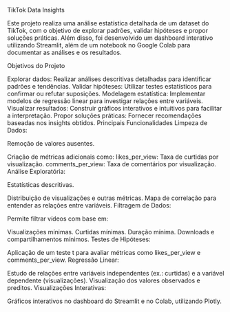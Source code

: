 TikTok Data Insights

Este projeto realiza uma análise estatística detalhada de um dataset do TikTok, com o objetivo de explorar padrões, validar hipóteses e propor soluções práticas. Além disso, foi desenvolvido um dashboard interativo utilizando Streamlit, além de um notebook no Google Colab para documentar as análises e os resultados.

Objetivos do Projeto

Explorar dados: Realizar análises descritivas detalhadas para identificar padrões e tendências.
Validar hipóteses: Utilizar testes estatísticos para confirmar ou refutar suposições.
Modelagem estatística: Implementar modelos de regressão linear para investigar relações entre variáveis.
Visualizar resultados: Construir gráficos interativos e intuitivos para facilitar a interpretação.
Propor soluções práticas: Fornecer recomendações baseadas nos insights obtidos.
Principais Funcionalidades
Limpeza de Dados:

Remoção de valores ausentes.

Criação de métricas adicionais como:
likes_per_view: Taxa de curtidas por visualização.
comments_per_view: Taxa de comentários por visualização.
Análise Exploratória:

Estatísticas descritivas.

Distribuição de visualizações e outras métricas.
Mapa de correlação para entender as relações entre variáveis.
Filtragem de Dados:

Permite filtrar vídeos com base em:

Visualizações mínimas.
Curtidas mínimas.
Duração mínima.
Downloads e compartilhamentos mínimos.
Testes de Hipóteses:

Aplicação de um teste t para avaliar métricas como likes_per_view e comments_per_view.
Regressão Linear:

Estudo de relações entre variáveis independentes (ex.: curtidas) e a variável dependente (visualizações).
Visualização dos valores observados e preditos.
Visualizações Interativas:

Gráficos interativos no dashboard do Streamlit e no Colab, utilizando Plotly.
